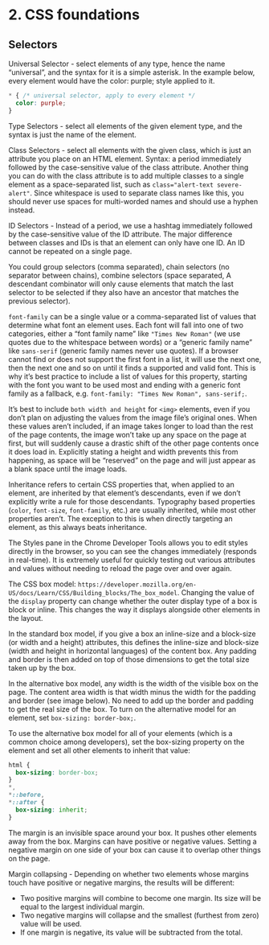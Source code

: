 # 2. CSS foundations
## Selectors
Universal Selector - select elements of any type, hence the name “universal”, and the syntax for it is a simple asterisk. In the example below, every element would have the color: purple; style applied to it.
```css
* { /* universal selector, apply to every element */
  color: purple;
}
```

Type Selectors - select all elements of the given element type, and the syntax is just the name of the element.

Class Selectors - select all elements with the given class, which is just an attribute you place on an HTML element. Syntax: a period immediately followed by the case-sensitive value of the class attribute. Another thing you can do with the class attribute is to add multiple classes to a single element as a space-separated list, such as `class="alert-text severe-alert"`. Since whitespace is used to separate class names like this, you should never use spaces for multi-worded names and should use a hyphen instead.

ID Selectors - Instead of a period, we use a hashtag immediately followed by the case-sensitive value of the ID attribute. The major difference between classes and IDs is that an element can only have one ID. An ID cannot be repeated on a single page.

You could group selectors (comma separated), chain selectors (no separator between chains), combine selectors (space separated, A descendant combinator will only cause elements that match the last selector to be selected if they also have an ancestor that matches the previous selector). 

`font-family` can be a single value or a comma-separated list of values that determine what font an element uses. Each font will fall into one of two categories, either a “font family name” like `"Times New Roman"` (we use quotes due to the whitespace between words) or a “generic family name” like `sans-serif` (generic family names never use quotes). If a browser cannot find or does not support the first font in a list, it will use the next one, then the next one and so on until it finds a supported and valid font. This is why it’s best practice to include a list of values for this property, starting with the font you want to be used most and ending with a generic font family as a fallback, e.g. `font-family: "Times New Roman", sans-serif;`.

It’s best to include `both width and height` for `<img>` elements, even if you don’t plan on adjusting the values from the image file’s original ones. When these values aren’t included, if an image takes longer to load than the rest of the page contents, the image won’t take up any space on the page at first, but will suddenly cause a drastic shift of the other page contents once it does load in. Explicitly stating a height and width prevents this from happening, as space will be “reserved” on the page and will just appear as a blank space until the image loads.

Inheritance refers to certain CSS properties that, when applied to an element, are inherited by that element’s descendants, even if we don’t explicitly write a rule for those descendants. Typography based properties (`color`, `font-size`, `font-family`, etc.) are usually inherited, while most other properties aren’t. The exception to this is when directly targeting an element, as this always beats inheritance. 

The Styles pane in the Chrome Developer Tools allows you to edit styles directly in the browser, so you can see the changes immediately (responds in real-time). It is extremely useful for quickly testing out various attributes and values without needing to reload the page over and over again.

The CSS box model: `https://developer.mozilla.org/en-US/docs/Learn/CSS/Building_blocks/The_box_model`. Changing the value of the `display` property can change whether the outer display type of a box is block or inline. This changes the way it displays alongside other elements in the layout. 

In the standard box model, if you give a box an inline-size and a block-size (or width and a height) attributes, this defines the inline-size and block-size (width and height in horizontal languages) of the content box. Any padding and border is then added on top of those dimensions to get the total size taken up by the box. 

In the alternative box model, any width is the width of the visible box on the page. The content area width is that width minus the width for the padding and border (see image below). No need to add up the border and padding to get the real size of the box. To turn on the alternative model for an element, set `box-sizing: border-box;`. 

To use the alternative box model for all of your elements (which is a common choice among developers), set the box-sizing property on the <html> element and set all other elements to inherit that value:
```css
html {
  box-sizing: border-box;
}
*,
*::before,
*::after {
  box-sizing: inherit;
}
```

The margin is an invisible space around your box. It pushes other elements away from the box. Margins can have positive or negative values. Setting a negative margin on one side of your box can cause it to overlap other things on the page. 

Margin collapsing - Depending on whether two elements whose margins touch have positive or negative margins, the results will be different:
- Two positive margins will combine to become one margin. Its size will be equal to the largest individual margin.
- Two negative margins will collapse and the smallest (furthest from zero) value will be used.
- If one margin is negative, its value will be subtracted from the total.
